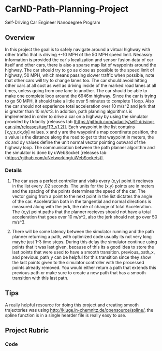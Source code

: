 # CarND-Path-Planning-Project
Self-Driving Car Engineer Nanodegree Program

## Overview
In this project the goal is to safely navigate around a virtual highway with other traffic that is driving +-10 MPH of the 50 MPH speed limit. Necassry information is provided the car's localization and sensor fusion data of car itself and other cars, there is also a sparse map list of waypoints around the highway. The car should try to go as close as possible to the speed limit  of highway, 50 MPH, which means passing slower traffic when possible, note that other cars will try to change lanes too. The car should avoid hitting other cars at all cost as well as driving inside of the marked road lanes at all times, unless going from one lane to another. The car should be able to make one complete loop around the 6946m highway. Since the car is trying to go 50 MPH, it should take a little over 5 minutes to complete 1 loop. Also the car should not experience total acceleration over 10 m/s^2 and jerk that is greater than 10 m/s^3.
In addition, path planning algorithms is implemented in order to drive a car on a highway by using the simulator provided by Udacity [releases tab (https://github.com/udacity/self-driving-car-sim/releases/tag/T3_v1.2)]. Each waypoint in the list contains  [x,y,s,dx,dy] values. x and y are the waypoint's map coordinate position, the s value is the distance along the road to get to that waypoint in meters, the dx and dy values define the unit normal vector pointing outward of the highway loop. The communication between the path planner algorithm and the simulator is done by uWebSocket [releases tab (https://github.com/uNetworking/uWebSockets)]. 

### Details
1. The car uses a perfect controller and visits every (x,y) point it recieves in the list every .02 seconds. The units for the (x,y) points are in meters and the spacing of the points determines the speed of the car. The vector going from a point to the next point in the list dictates the angle of the car. Acceleration both in the tangential and normal directions is measured along with the jerk, the rate of change of total Acceleration. The (x,y) point paths that the planner recieves should not have a total acceleration that goes over 10 m/s^2, also the jerk should not go over 50 m/s^3.

2. There will be some latency between the simulator running and the path planner returning a path, with optimized code usually its not very long maybe just 1-3 time steps. During this delay the simulator continue using points that it was last given, because of this its a good idea to store the last points that were used to have a smooth transition. previous_path_x, and previous_path_y can be helpful for this transition since they show the last points given to the simulator controller with the processed points already removed. You would either return a path that extends this previous path or make sure to create a new path that has a smooth transition with this last path.

## Tips

A really helpful resource for doing this project and creating smooth trajectories was using http://kluge.in-chemnitz.de/opensource/spline/, the spline function is in a single hearder file is really easy to use.


## Project Rubric

### Code

[//]: # (Image References)

[image1]: ./images/simulator_screenshot.jpg "Visualisation"






